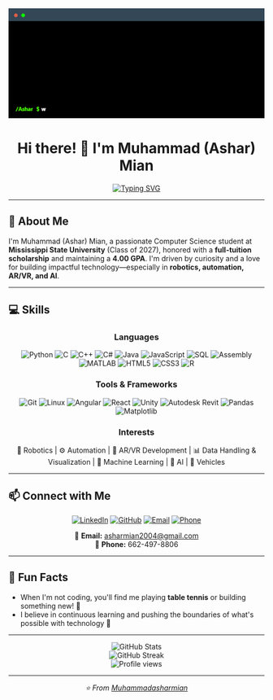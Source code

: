 <div align="center">
  <img src="assets/terminal.gif" alt="Terminal Animation" width="600"/>
</div>

<h1 align="center">Hi there! 👋 I'm Muhammad (Ashar) Mian</h1>

<p align="center">
  <a href="https://github.com/Muhammadasharmian">
    <img src="https://readme-typing-svg.herokuapp.com?font=Fira+Code&pause=1000&color=2E9EF7&center=true&vCenter=true&width=435&lines=Computer+Science+Student;Robotics+Enthusiast;AR%2FVR+Developer;AI+%26+Automation+Lover" alt="Typing SVG" />
  </a>
</p>

---

## 🚀 About Me

I'm Muhammad (Ashar) Mian, a passionate Computer Science student at **Mississippi State University** (Class of 2027), honored with a **full-tuition scholarship** and maintaining a **4.00 GPA**. I'm driven by curiosity and a love for building impactful technology—especially in **robotics, automation, AR/VR, and AI**.

---

## 💻 Skills

<div align="center">

### Languages
![Python](https://img.shields.io/badge/Python-3776AB?style=for-the-badge&logo=python&logoColor=white)
![C](https://img.shields.io/badge/C-00599C?style=for-the-badge&logo=c&logoColor=white)
![C++](https://img.shields.io/badge/C++-00599C?style=for-the-badge&logo=c%2B%2B&logoColor=white)
![C#](https://img.shields.io/badge/C%23-239120?style=for-the-badge&logo=c-sharp&logoColor=white)
![Java](https://img.shields.io/badge/Java-ED8B00?style=for-the-badge&logo=openjdk&logoColor=white)
![JavaScript](https://img.shields.io/badge/JavaScript-F7DF1E?style=for-the-badge&logo=javascript&logoColor=black)
![SQL](https://img.shields.io/badge/SQL-4479A1?style=for-the-badge&logo=mysql&logoColor=white)
![Assembly](https://img.shields.io/badge/Assembly-654FF0?style=for-the-badge&logo=assemblyscript&logoColor=white)
![MATLAB](https://img.shields.io/badge/MATLAB-0076A8?style=for-the-badge&logo=mathworks&logoColor=white)
![HTML5](https://img.shields.io/badge/HTML5-E34F26?style=for-the-badge&logo=html5&logoColor=white)
![CSS3](https://img.shields.io/badge/CSS3-1572B6?style=for-the-badge&logo=css3&logoColor=white)
![R](https://img.shields.io/badge/R-276DC3?style=for-the-badge&logo=r&logoColor=white)

### Tools & Frameworks
![Git](https://img.shields.io/badge/Git-F05032?style=for-the-badge&logo=git&logoColor=white)
![Linux](https://img.shields.io/badge/Linux-FCC624?style=for-the-badge&logo=linux&logoColor=black)
![Angular](https://img.shields.io/badge/Angular-DD0031?style=for-the-badge&logo=angular&logoColor=white)
![React](https://img.shields.io/badge/React-20232A?style=for-the-badge&logo=react&logoColor=61DAFB)
![Unity](https://img.shields.io/badge/Unity-000000?style=for-the-badge&logo=unity&logoColor=white)
![Autodesk Revit](https://img.shields.io/badge/Revit-0696D7?style=for-the-badge&logo=autodesk&logoColor=white)
![Pandas](https://img.shields.io/badge/Pandas-150458?style=for-the-badge&logo=pandas&logoColor=white)
![Matplotlib](https://img.shields.io/badge/Matplotlib-11557c?style=for-the-badge&logo=python&logoColor=white)

### Interests
🤖 Robotics | ⚙️ Automation | 🥽 AR/VR Development | 📊 Data Handling & Visualization | 🧠 Machine Learning | 🤖 AI | 🚗 Vehicles

</div>

---

## 📫 Connect with Me

<div align="center">

[![LinkedIn](https://img.shields.io/badge/LinkedIn-0077B5?style=for-the-badge&logo=linkedin&logoColor=white)](https://www.linkedin.com/in/muhammad-ashar-mian/)
[![GitHub](https://img.shields.io/badge/GitHub-100000?style=for-the-badge&logo=github&logoColor=white)](https://github.com/Muhammadasharmian)
[![Email](https://img.shields.io/badge/Email-D14836?style=for-the-badge&logo=gmail&logoColor=white)](mailto:asharmian2004@gmail.com)
[![Phone](https://img.shields.io/badge/Phone-25D366?style=for-the-badge&logo=phone&logoColor=white)](tel:+16624978806)

📧 **Email:** asharmian2004@gmail.com  
📱 **Phone:** 662-497-8806

</div>

---

## 🌱 Fun Facts

- When I'm not coding, you'll find me playing **table tennis** or building something new! 🏓
- I believe in continuous learning and pushing the boundaries of what's possible with technology 🚀

---

<div align="center">
  <img src="https://github-readme-stats.vercel.app/api?username=Muhammadasharmian&show_icons=true&theme=tokyonight&hide_border=true" alt="GitHub Stats" />
</div>

<div align="center">
  <img src="https://github-readme-streak-stats.herokuapp.com/?user=Muhammadasharmian&theme=tokyonight&hide_border=true" alt="GitHub Streak" />
</div>

<div align="center">
  <img src="https://komarev.com/ghpvc/?username=Muhammadasharmian&color=blueviolet&style=flat-square&label=Profile+Views" alt="Profile views" />
</div>

---

<div align="center">
  <i>⭐️ From <a href="https://github.com/Muhammadasharmian">Muhammadasharmian</a></i>
</div>
